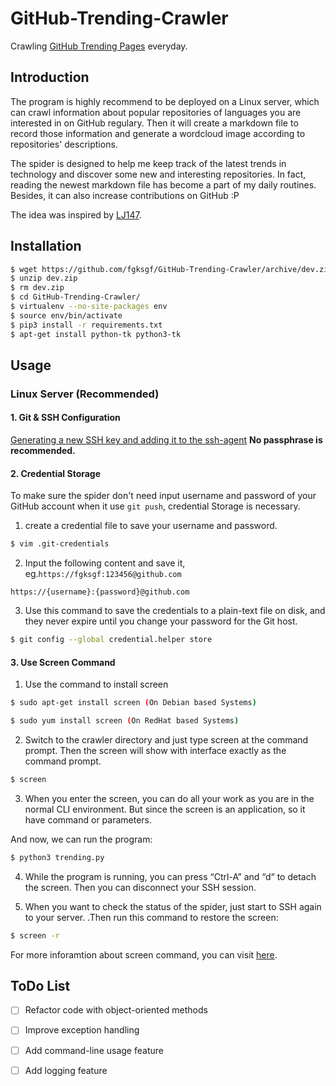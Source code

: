 # GitHub-Trending-Crawler

Crawling [GitHub Trending Pages](https://github.com/trending/) everyday.


## Introduction

The program is highly recommend to be deployed on a Linux server, which can crawl information about popular repositories of languages you are interested in on GitHub regulary. Then it will create a markdown file to record those information and generate a wordcloud image according to repositories' descriptions.

The spider is designed to help me keep track of the latest trends in technology and discover some new and interesting repositories. In fact, reading the newest markdown file has become a part of my daily routines. Besides, it can also increase contributions on GitHub :P

The idea was inspired by [LJ147](https://github.com/LJ147/GithubTrending).


## Installation

``` bash
$ wget https://github.com/fgksgf/GitHub-Trending-Crawler/archive/dev.zip
$ unzip dev.zip
$ rm dev.zip
$ cd GitHub-Trending-Crawler/
$ virtualenv --no-site-packages env
$ source env/bin/activate
$ pip3 install -r requirements.txt
$ apt-get install python-tk python3-tk
```


## Usage

### Linux Server (Recommended)

#### 1. Git & SSH Configuration

[Generating a new SSH key and adding it to the ssh-agent](https://help.github.com/articles/generating-a-new-ssh-key-and-adding-it-to-the-ssh-agent/)
**No passphrase is recommended.**

#### 2. Credential Storage

To make sure the spider don't need input username and password of your GitHub account when it use `git push`, credential Storage is necessary.

1. create a credential file to save your username and password.

``` bash
$ vim .git-credentials
```

2. Input the following content and save it, eg.`https://fgksgf:123456@github.com`

```
https://{username}:{password}@github.com
```

3. Use this command to save the credentials to a plain-text file on disk, and they never expire until you change your password for the Git host.

``` bash
$ git config --global credential.helper store
```

#### 3. Use Screen Command

1. Use the command to install screen
``` bash
$ sudo apt-get install screen (On Debian based Systems)
```
``` bash
$ sudo yum install screen (On RedHat based Systems)
```

2. Switch to the crawler directory and just type screen at the command prompt. Then the screen will show with interface exactly as the command prompt.
``` bash
$ screen
```

3. When you enter the screen, you can do all your work as you are in the normal CLI environment. But since the screen is an application, so it have command or parameters.

And now, we can run the program:
``` bash
$ python3 trending.py 
```
4. While the program is running, you can press “Ctrl-A” and “d“ to detach the screen. Then you can disconnect your SSH session.

5. When you want to check the status of the spider, just  start to SSH again to your server. .Then run this command to restore the screen:
``` bash
$ screen -r
```

For more inforamtion about screen command, you can visit [here](https://www.tecmint.com/screen-command-examples-to-manage-linux-terminals/).


## ToDo List

- [ ] Refactor code with object-oriented methods
- [ ] Improve exception handling
- [ ] Add command-line usage feature
- [ ] Add logging feature

